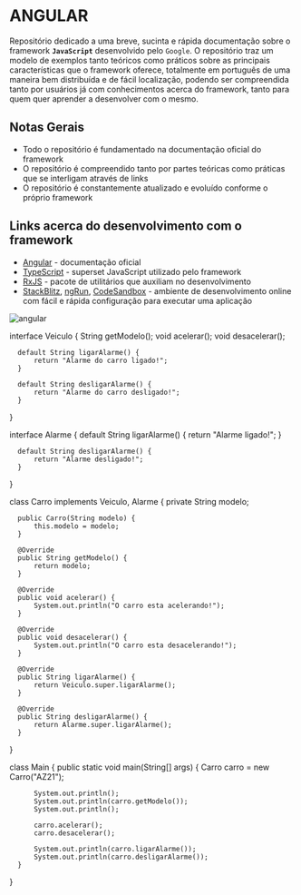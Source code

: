 # ANGULAR

Repositório dedicado a uma breve, sucinta e rápida documentação sobre o framework **`JavaScript`** desenvolvido pelo `Google`. O repositório traz um modelo de exemplos tanto teóricos como práticos sobre as principais características que o framework oferece, totalmente em português de uma maneira bem distribuída e de fácil localização, podendo ser compreendida tanto por usuários já com conhecimentos acerca do framework, tanto para quem quer aprender a desenvolver com o mesmo.

## Notas Gerais

- Todo o repositório é fundamentado na documentação oficial do framework
- O repositório é compreendido tanto por partes teóricas como práticas que se interligam através de links
- O repositório é constantemente atualizado e evoluído conforme o próprio framework

## Links acerca do desenvolvimento com o framework

- [Angular](https://angular.io) - documentação oficial
- [TypeScript](https://www.typescriptlang.org) - superset JavaScript utilizado pelo framework
- [RxJS](https://rxjs.dev) - pacote de utilitários que auxiliam no desenvolvimento
- [StackBlitz](https://stackblitz.com), [ngRun](https://ng-run.com), [CodeSandbox](https://codesandbox.io/?from-app=1) - ambiente de desenvolvimento online com fácil e rápida configuração para executar uma aplicação 

![angular](https://cdn-images-1.medium.com/max/1600/1*J_-vtvcqV1-v14WqkPWhiQ.png)

  interface Veiculo {
      String getModelo();
      void acelerar();
      void desacelerar();

      default String ligarAlarme() {
          return "Alarme do carro ligado!";
      }

      default String desligarAlarme() {
          return "Alarme do carro desligado!";
      }
  }

  interface Alarme {
      default String ligarAlarme() {
          return "Alarme ligado!";
      }

      default String desligarAlarme() {
          return "Alarme desligado!";
      }
  }

  class Carro implements Veiculo, Alarme {
      private String modelo;

      public Carro(String modelo) {
          this.modelo = modelo; 
      }

      @Override
      public String getModelo() {
          return modelo;
      }

      @Override
      public void acelerar() {
          System.out.println("O carro esta acelerando!");
      }

      @Override
      public void desacelerar() {
          System.out.println("O carro esta desacelerando!");
      }

      @Override
      public String ligarAlarme() {
          return Veiculo.super.ligarAlarme();
      }

      @Override
      public String desligarAlarme() {
          return Alarme.super.ligarAlarme();
      }
  }

  class Main {
      public static void main(String[] args) {
          Carro carro = new Carro("AZ21");

          System.out.println();
          System.out.println(carro.getModelo());
          System.out.println();

          carro.acelerar();
          carro.desacelerar();

          System.out.println(carro.ligarAlarme());
          System.out.println(carro.desligarAlarme());
      }
  }
